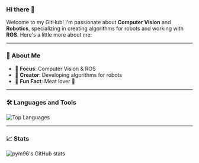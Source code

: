 ### Hi there 👋


Welcome to my GitHub! I'm passionate about **Computer Vision** and **Robotics**, specializing in creating algorithms for robots and working with **ROS**. Here's a little more about me:

---

### 🚀 About Me
- :orange_book: **Focus**: Computer Vision & ROS  
- :hammer: **Creator**: Developing algorithms for robots  
- :meat_on_bone: **Fun Fact**: Meat lover 🍖  

---

### 🛠️ Languages and Tools
<p align="left">
  <img src="https://github-readme-stats.vercel.app/api/top-langs?username=pym96&show_icons=true&locale=en&layout=compact" alt="Top Languages" />
</p>

---

### 📈 Stats
<p>
  <img align="center" src="https://github-readme-stats.vercel.app/api?username=pym96&show_icons=true&icon_color=CE1D2D&text_color=718096&bg_color=ffffff&hide_title=true" alt="pym96's GitHub stats" />
</p>
